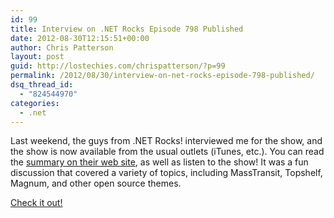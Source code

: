 ```yaml
---
id: 99
title: Interview on .NET Rocks Episode 798 Published
date: 2012-08-30T12:15:51+00:00
author: Chris Patterson
layout: post
guid: http://lostechies.com/chrispatterson/?p=99
permalink: /2012/08/30/interview-on-net-rocks-episode-798-published/
dsq_thread_id:
  - "824544970"
categories:
  - .net
---
```

Last weekend, the guys from .NET Rocks! interviewed me for the show, and the show is now available from the usual outlets (iTunes, etc.). You can read the [summary on their web site](http://www.dotnetrocks.com/default.aspx?showNum=798), as well as listen to the show! It was a fun discussion that covered a variety of topics, including MassTransit, Topshelf, Magnum, and other open source themes.

[Check it out!](http://www.dotnetrocks.com/default.aspx?showNum=798)